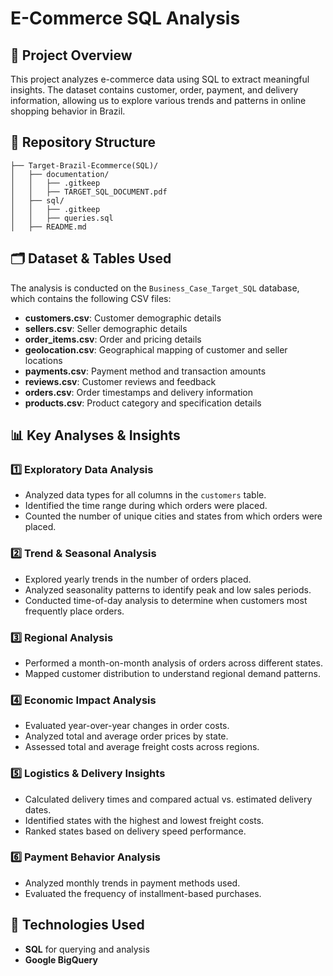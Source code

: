 # E-Commerce SQL Analysis

## 📌 Project Overview
This project analyzes e-commerce data using SQL to extract meaningful insights. The dataset contains customer, order, payment, and delivery information, allowing us to explore various trends and patterns in online shopping behavior in Brazil.

## 📂 Repository Structure
```
├── Target-Brazil-Ecommerce(SQL)/
│   ├── documentation/
│   │   ├── .gitkeep
│   │   ├── TARGET_SQL_DOCUMENT.pdf
│   ├── sql/
│   │   ├── .gitkeep
│   │   ├── queries.sql
│   ├── README.md
```

## 🗂️ Dataset & Tables Used
The analysis is conducted on the `Business_Case_Target_SQL` database, which contains the following CSV files:

- **customers.csv**: Customer demographic details
- **sellers.csv**: Seller demographic details
- **order_items.csv**: Order and pricing details
- **geolocation.csv**: Geographical mapping of customer and seller locations
- **payments.csv**: Payment method and transaction amounts
- **reviews.csv**: Customer reviews and feedback
- **orders.csv**: Order timestamps and delivery information
- **products.csv**: Product category and specification details

## 📊 Key Analyses & Insights

### 1️⃣ Exploratory Data Analysis  
- Analyzed data types for all columns in the `customers` table.  
- Identified the time range during which orders were placed.  
- Counted the number of unique cities and states from which orders were placed.
  
### 2️⃣ Trend & Seasonal Analysis  
- Explored yearly trends in the number of orders placed.  
- Analyzed seasonality patterns to identify peak and low sales periods.  
- Conducted time-of-day analysis to determine when customers most frequently place orders.  

### 3️⃣ Regional Analysis  
- Performed a month-on-month analysis of orders across different states.  
- Mapped customer distribution to understand regional demand patterns.  

### 4️⃣ Economic Impact Analysis  
- Evaluated year-over-year changes in order costs.  
- Analyzed total and average order prices by state.  
- Assessed total and average freight costs across regions.  

### 5️⃣ Logistics & Delivery Insights  
- Calculated delivery times and compared actual vs. estimated delivery dates.  
- Identified states with the highest and lowest freight costs.  
- Ranked states based on delivery speed performance.  

### 6️⃣ Payment Behavior Analysis  
- Analyzed monthly trends in payment methods used.  
- Evaluated the frequency of installment-based purchases.  

## 🔧 Technologies Used
- **SQL** for querying and analysis
- **Google BigQuery**
